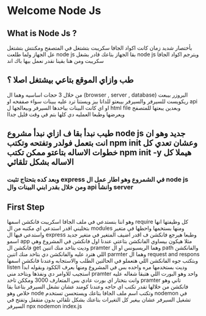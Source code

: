 # Welcome Node Js 
## What is Node Js  ?
بأختصار شديد زمان كانت اكواد الجافا سكريبت بتشتغل في المتصفح ومكنتش بتشتغل عل الجهاز ولما طلعت node js بقا الجهاز بتاعك قادر بشغل node js ويترجم اكواد الجافا سكريبت ومن هنا بقينا نقدر نعمل بيها باك اند 
## طب وازاي الموقع بتاعي بيشتغل اصلا ؟
من خلال 3 حجات اساسيه وهما ال (browser , server , database) البروزر بيبعت ريكويست للسيرفر والسيرفر بيبعتو للداتا بيز ويستنا ترد عليه ببينات سواء صففحه او api او اي كانت البينات بياخدها السيرفر وبيعالجها ل html file وبعدين يبعتها للمتصفح ويعرضها وطبعا العمليه دي كلها بتم قي وقت قليل جداا 
## طيب نبدأ بقا ف ازاي نبدأ مشروع node js جديد وهو ان انت بتعمل فولدر وتفتحه وتكتب npm init وعشان تعدي كل خطوات الاساله بتاعتو ممكن تكتب npm init -y هيملا كل الاساله بشكل تلقائي 
### وبعد كده بتحتاج تثبت express في الشمروع وهو اطار عمل ال node js ومن خلال بقدر ابني البينات وال api وانشأ server 
## First Step 
وهو اننا بنستدعي في ملف الجافا اسكريبت فانكشن اسمها require كل وظيفتها انها بتخليني اقدر استدعي اي مكتبه من ال modules ومنها بستخمها واحطها في متغير واستدعي فيها ال express وطبعا هيرجع فانكشن ف اقدر اضيف المتغير في متغير جديد اسمو app مثلا هيكون بيساوي الفانكشن بتاعتي
عندنا اول فانكشن في المشروع وهي فانكشن ال get وديت بتاخد منك اتنين pramter وهما الريسبونس او ال path والفانكشن اللي هترد عليه والفانكشن دي بتاخد منك اتنين parmter وهما ال request and respons وبتكتب جوه الفانكشن اللي هتعملو في الحالتين الطلب والاستجابه 
وعندنا فانكشن اسمها listen وديت بستخدمها مره واحده بس في المشروع ومنها بعرف الككود وبقوله ابدأ استجيب للاوامر دي ونفذها وبتاخد مني pramter واحد وهو البورت اللي هتبقا شغاله عليه وانت بتختار اي بورت عادي بس المتعارف 3000 ومككن تاخد pramter تاني وهو فانكشن من خلالها تقدر تكتب اي حاجه
وعندنا كومند عشان نشغل السيرفر بتاعنا بقا خلاص وهو node وتكتب اسم ملف الجافا بتاعك 
ويستحسن تستخدم nodemon في تشغيل السيرفر عشان بيغير كل التغيرات بتاعتك بشكل تلقائي بدون متقفل وتفتح في السيرفر npx nodemon index.js




